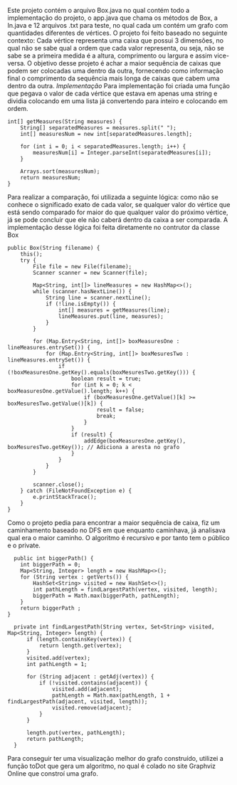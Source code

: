 Este projeto contém o arquivo Box.java no qual contém todo a implementação do projeto, o app.java que chama os métodos de Box, a In.java e 12 arquivos .txt para teste, no qual cada um contém um grafo com quantidades diferentes de vértices.
O projeto foi feito baseado no seguinte contexto:
Cada vértice representa uma caixa que possui 3 dimensões, no qual não se sabe qual a ordem que cada valor representa, ou seja, não se sabe se a primeira medida é a altura, comprimento ou largura e assim vice-versa. O objetivo desse projeto é achar a maior sequência de caixas que podem ser colocadas uma dentro da outra, fornecendo como informação final o comprimento da sequência mais longa de caixas que cabem uma dentro da outra.
*Implementação*
Para implementação foi criada uma função que pegava o valor de cada vértice que estava em apenas uma string e dividia colocando em uma lista já convertendo para inteiro e colocando em ordem. 
``` 
int[] getMeasures(String measures) {
    String[] separatedMeasures = measures.split(" ");
    int[] measuresNum = new int[separatedMeasures.length];

    for (int i = 0; i < separatedMeasures.length; i++) {
        measuresNum[i] = Integer.parseInt(separatedMeasures[i]);
    }

    Arrays.sort(measuresNum);
    return measuresNum;
}
``` 
Para realizar a comparação, foi utilizada a seguinte lógica: como não se conhece o significado exato de cada valor, se qualquer valor do vértice que está sendo comparado for maior do que qualquer valor do próximo vértice, já se pode concluir que ele não caberá dentro da caixa a ser comparada.
A implementação desse lógica foi feita diretamente no contrutor da classe Box
``` 
public Box(String filename) {
    this();
    try {
        File file = new File(filename);
        Scanner scanner = new Scanner(file);

        Map<String, int[]> lineMeasures = new HashMap<>();
        while (scanner.hasNextLine()) {
            String line = scanner.nextLine();
            if (!line.isEmpty()) {
                int[] measures = getMeasures(line);
                lineMeasures.put(line, measures);
            }
        }

        for (Map.Entry<String, int[]> boxMeasuresOne : lineMeasures.entrySet()) {
            for (Map.Entry<String, int[]> boxMesuresTwo : lineMeasures.entrySet()) {
                if (!boxMeasuresOne.getKey().equals(boxMesuresTwo.getKey())) {
                    boolean result = true;
                    for (int k = 0; k < boxMeasuresOne.getValue().length; k++) {
                        if (boxMeasuresOne.getValue()[k] >= boxMesuresTwo.getValue()[k]) {
                            result = false;
                            break;
                        }
                    }
                    if (result) {
                        addEdge(boxMeasuresOne.getKey(), boxMesuresTwo.getKey()); // Adiciona a aresta no grafo
                    }
                }
            }
        }

        scanner.close();
    } catch (FileNotFoundException e) {
        e.printStackTrace();
    }
}
``` 
Como o projeto pedia para encontrar a maior sequência de caixa, fiz um caminhamento baseado no DFS em que enquanto caminhava, já analisava qual era o maior caminho. O algoritmo é recursivo e por tanto tem o público e o private.
``` 
  public int biggerPath() {
    int biggerPath = 0;
    Map<String, Integer> length = new HashMap<>(); 
    for (String vertex : getVerts()) {
        HashSet<String> visited = new HashSet<>();
        int pathLength = findLargestPath(vertex, visited, length);
        biggerPath = Math.max(biggerPath, pathLength);
    }
    return biggerPath ; 
}

  private int findLargestPath(String vertex, Set<String> visited, Map<String, Integer> length) {
      if (length.containsKey(vertex)) {
          return length.get(vertex); 
      }
      visited.add(vertex);
      int pathLength = 1; 

      for (String adjacent : getAdj(vertex)) {
          if (!visited.contains(adjacent)) {
              visited.add(adjacent); 
              pathLength = Math.max(pathLength, 1 + findLargestPath(adjacent, visited, length));
              visited.remove(adjacent); 
          }
      }

      length.put(vertex, pathLength); 
      return pathLength;
  }
``` 
Para conseguir ter uma visualização melhor do grafo construído, utilizei a função toDot que gera um algoritmo, no qual é colado no site Graphviz Online que constroí uma grafo.
